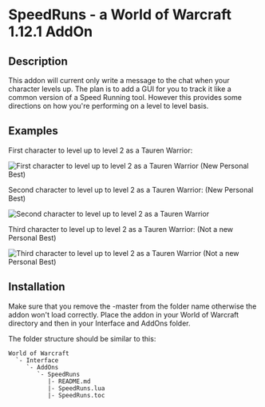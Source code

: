 # SpeedRuns - a World of Warcraft 1.12.1 AddOn

## Description

This addon will current only write a message to the chat when your character levels up. The plan is to add a GUI for you to track it like a common version of a Speed Running tool. However this provides some directions on how you're performing on a level to level basis.

## Examples

First character to level up to level 2 as a Tauren Warrior:

![First character to level up to level 2 as a Tauren Warrior (New Personal Best)](https://i.imgur.com/UAkydWf.png)

Second character to level up to level 2 as a Tauren Warrior: (New Personal Best)

![Second character to level up to level 2 as a Tauren Warrior](https://i.imgur.com/QRcLNYL.png)

Third character to level up to level 2 as a Tauren Warrior: (Not a new Personal Best)

![Third character to level up to level 2 as a Tauren Warrior (Not a new Personal Best)](https://i.imgur.com/3f8Y7SY.png)

## Installation

Make sure that you remove the -master from the folder name otherwise the addon won't load correctly. 
Place the addon in your World of Warcraft directory and then in your Interface and AddOns folder.

The folder structure should be similar to this:

```
World of Warcraft
  `- Interface
	 `- AddOns
		`- SpeedRuns
		   |- README.md
		   |- SpeedRuns.lua
		   |- SpeedRuns.toc
```

